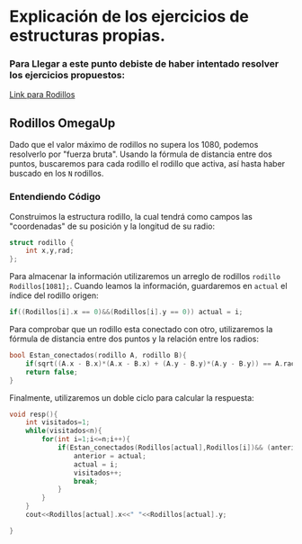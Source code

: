 # Explicación de los ejercicios de estructuras propias.

### Para Llegar a este punto debiste de haber intentado resolver los ejercicios propuestos:

[Link para Rodillos](https://omegaup.com/arena/problem/Rodillos/#problems)

##  Rodillos OmegaUp

Dado que el valor máximo de rodillos no supera los 1080, podemos resolverlo por "fuerza bruta". Usando la fórmula de distancia entre 
dos puntos, buscaremos para cada rodillo el rodillo que activa, así hasta haber buscado en los `N` rodillos. 

### Entendiendo Código
Construimos la estructura rodillo, la cual tendrá como campos las "coordenadas" de su posición y la longitud de su radio:
```c++
struct rodillo {            
    int x,y,rad;
};
```
Para almacenar la información utilizaremos un arreglo de rodillos `rodillo Rodillos[1081];`. Cuando leamos la información, guardaremos en `actual` el índice del rodillo origen:

```c++
if((Rodillos[i].x == 0)&&(Rodillos[i].y == 0)) actual = i;
```

Para comprobar que un rodillo esta conectado con otro, utilizaremos la fórmula de distancia entre dos puntos y la relación entre los radios:

```c++
bool Estan_conectados(rodillo A, rodillo B){  
    if(sqrt((A.x - B.x)*(A.x - B.x) + (A.y - B.y)*(A.y - B.y)) == A.rad + B.rad ) return true;
    return false;
}
```

Finalmente, utilizaremos un doble ciclo para calcular la respuesta: 
```c++
void resp(){    
    int visitados=1;   
    while(visitados<n){   
        for(int i=1;i<=n;i++){  
            if(Estan_conectados(Rodillos[actual],Rodillos[i])&& (anterior!=i)){
                anterior = actual;  
                actual = i;     
                visitados++;    
                break;          
            }
        }
    }
    cout<<Rodillos[actual].x<<" "<<Rodillos[actual].y;  

}
```
